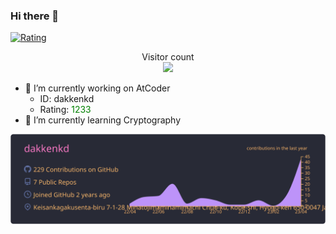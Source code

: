 ### Hi there 👋

<!--
**dakkenkd/dakkenkd** is a ✨ _special_ ✨ repository because its `README.md` (this file) appears on your GitHub profile.
-->
[![Rating](https://badgen.org/img/atcoder/dakkenkd/rating/algorithm?style=for-the-badge)](https://atcoder.jp/users/dakkenkd?contestType=algo)
<p align="center"> 
  Visitor count<br>
  <img src="https://profile-counter.glitch.me/dakkenkd/count.svg" />
</p>

- 🔭 I’m currently working on AtCoder
  - ID: dakkenkd
  - Rating: <font color="green">1233</font>
- 🌱 I’m currently learning Cryptography

[![](https://raw.githubusercontent.com/dakkenkd/dakkenkd/master/profile-summary-card-output/dracula/0-profile-details.svg)](https://github.com/vn7n24fzkq/github-profile-summary-cards)
